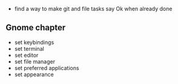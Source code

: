 - find a way to make git and file tasks say Ok when already done

## Gnome chapter
- set keybindings
- set terminal
- set editor
- set file manager
- set preferred applications
- set appearance
